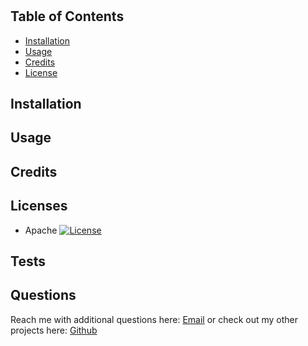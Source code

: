 
# 
## 
## Table of Contents
- [Installation](#installation)
- [Usage](#usage)
- [Credits](#credits)
- [License](#license)
## Installation

## Usage

## Credits
## 
## Licenses
- Apache 
[![License](https://img.shields.io/badge/License-Apache_2.0-blue.svg)](https://opensource.org/licenses/Apache-2.0)
## Tests


## Questions
Reach me with additional questions here: [Email](https://bmurfield@gmail.com) or check out my other projects here: [Github](https://github.com/bmurfield)
